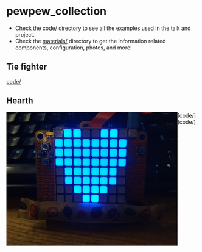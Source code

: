 # pewpew_collection

* Check the [code/](code/) directory to see all the examples used in the talk
  and project.
* Check the [materials/](materials/) directory to get the information related
  components, configuration, photos, and more!

## Tie fighter
[code/](code/tie.py)


## Hearth
 
<img align="left" width="450" height="350" src="src/hearth.jpg"/>
[code/](code/)
